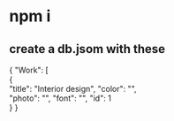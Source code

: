   # npm i 
  
## create a db.jsom with these   
  
{
  "Work": [  
    {    
      "title": "Interior design", 
      "color": "",  
      "photo": "",
      "font": "",
      "id": 1  
       } 
}  
 
